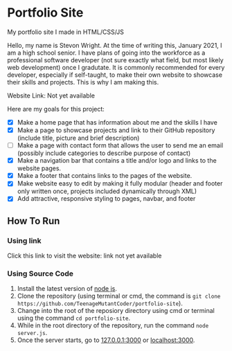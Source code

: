 # Portfolio Site
My portfolio site I made in HTML/CSS/JS

Hello, my name is Stevon Wright. At the time of writing this, January 2021, I am a high school senior. I have plans of going into the workforce as a professional software developer (not sure exactly what field, but most likely web development) once I gradutate. It is commonly recommended for every developer, especially if self-taught, to make their own website to showcase their skills and projects. This is why I am making this.

Website Link: Not yet available

Here are my goals for this project:

- [x] Make a home page that has information about me and the skills I have
- [x] Make a page to showcase projects and link to their GitHub repository (include title, picture and brief description)
- [ ] Make a page with contact form that allows the user to send me an email (possibly include categories to describe purpose of contact)
- [x] Make a navigation bar that contains a title and/or logo and links to the website pages.
- [x] Make a footer that contains links to the pages of the website.
- [x] Make website easy to edit by making it fully modular (header and footer only written once, projects included dynamically through XML)
- [x] Add attractive, responsive styling to pages, navbar, and footer

## How To Run

### Using link
Click this link to visit the website: link not yet available

### Using Source Code
1. Install the latest version of [node js](https://nodejs.org/en/).
2. Clone the repository (using terminal or cmd, the command is `git clone https://github.com/TeenageMutantCoder/portfolio-site`).
3. Change into the root of the reposiory directory using cmd or terminal using the command `cd portfolio-site`.
4. While in the root directory of the repository, run the command `node server.js`.
5. Once the server starts, go to [127.0.0.1:3000](127.0.0.1:3000) or [localhost:3000](localhost:3000).